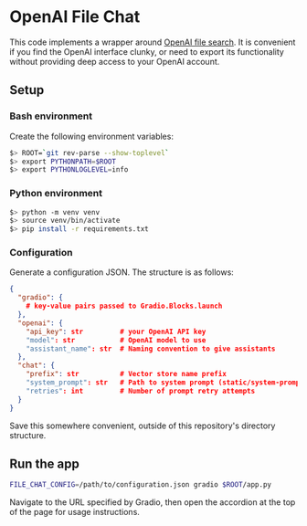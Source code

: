 # OpenAI File Chat

This code implements a wrapper around [OpenAI file
search](https://platform.openai.com/docs/assistants/tools/file-search). It
is convenient if you find the OpenAI interface clunky, or need to
export its functionality without providing deep access to your OpenAI
account.

## Setup

### Bash environment

Create the following environment variables:

```bash
$> ROOT=`git rev-parse --show-toplevel`
$> export PYTHONPATH=$ROOT
$> export PYTHONLOGLEVEL=info
```

### Python environment

```bash
$> python -m venv venv
$> source venv/bin/activate
$> pip install -r requirements.txt
```

### Configuration

Generate a configuration JSON. The structure is as follows:

```json
{
  "gradio": {
	# key-value pairs passed to Gradio.Blocks.launch
  },
  "openai": {
    "api_key": str         # your OpenAI API key
    "model": str           # OpenAI model to use
    "assistant_name": str  # Naming convention to give assistants
  },
  "chat": {
    "prefix": str          # Vector store name prefix
    "system_prompt": str   # Path to system prompt (static/system-prompt.txt)
    "retries": int         # Number of prompt retry attempts
  }
}
```

Save this somewhere convenient, outside of this repository's directory
structure.

## Run the app

```bash
FILE_CHAT_CONFIG=/path/to/configuration.json gradio $ROOT/app.py
```

Navigate to the URL specified by Gradio, then open the accordion at
the top of the page for usage instructions.
